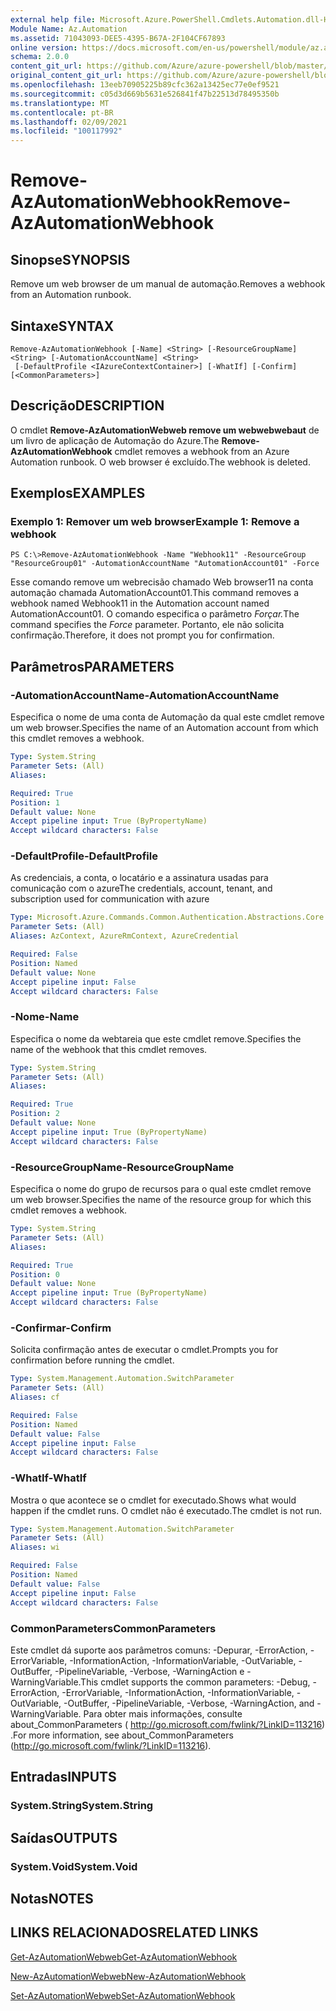 ```yaml
---
external help file: Microsoft.Azure.PowerShell.Cmdlets.Automation.dll-Help.xml
Module Name: Az.Automation
ms.assetid: 71043093-DEE5-4395-B67A-2F104CF67893
online version: https://docs.microsoft.com/en-us/powershell/module/az.automation/remove-azautomationwebhook
schema: 2.0.0
content_git_url: https://github.com/Azure/azure-powershell/blob/master/src/Automation/Automation/help/Remove-AzAutomationWebhook.md
original_content_git_url: https://github.com/Azure/azure-powershell/blob/master/src/Automation/Automation/help/Remove-AzAutomationWebhook.md
ms.openlocfilehash: 13eeb70905225b89cfc362a13425ec77e0ef9521
ms.sourcegitcommit: c05d3d669b5631e526841f47b22513d78495350b
ms.translationtype: MT
ms.contentlocale: pt-BR
ms.lasthandoff: 02/09/2021
ms.locfileid: "100117992"
---
```

# <span data-ttu-id="da0de-101">Remove-AzAutomationWebhook</span><span class="sxs-lookup"><span data-stu-id="da0de-101">Remove-AzAutomationWebhook</span></span>

## <span data-ttu-id="da0de-102">Sinopse</span><span class="sxs-lookup"><span data-stu-id="da0de-102">SYNOPSIS</span></span>
<span data-ttu-id="da0de-103">Remove um web browser de um manual de automação.</span><span class="sxs-lookup"><span data-stu-id="da0de-103">Removes a webhook from an Automation runbook.</span></span>

## <span data-ttu-id="da0de-104">Sintaxe</span><span class="sxs-lookup"><span data-stu-id="da0de-104">SYNTAX</span></span>

```
Remove-AzAutomationWebhook [-Name] <String> [-ResourceGroupName] <String> [-AutomationAccountName] <String>
 [-DefaultProfile <IAzureContextContainer>] [-WhatIf] [-Confirm] [<CommonParameters>]
```

## <span data-ttu-id="da0de-105">Descrição</span><span class="sxs-lookup"><span data-stu-id="da0de-105">DESCRIPTION</span></span>
<span data-ttu-id="da0de-106">O cmdlet **Remove-AzAutomationWebweb remove um webwebwebaut** de um livro de aplicação de Automação do Azure.</span><span class="sxs-lookup"><span data-stu-id="da0de-106">The **Remove-AzAutomationWebhook** cmdlet removes a webhook from an Azure Automation runbook.</span></span>
<span data-ttu-id="da0de-107">O web browser é excluído.</span><span class="sxs-lookup"><span data-stu-id="da0de-107">The webhook is deleted.</span></span>

## <span data-ttu-id="da0de-108">Exemplos</span><span class="sxs-lookup"><span data-stu-id="da0de-108">EXAMPLES</span></span>

### <span data-ttu-id="da0de-109">Exemplo 1: Remover um web browser</span><span class="sxs-lookup"><span data-stu-id="da0de-109">Example 1: Remove a webhook</span></span>
```
PS C:\>Remove-AzAutomationWebhook -Name "Webhook11" -ResourceGroup "ResourceGroup01" -AutomationAccountName "AutomationAccount01" -Force
```

<span data-ttu-id="da0de-110">Esse comando remove um webrecisão chamado Web browser11 na conta automação chamada AutomationAccount01.</span><span class="sxs-lookup"><span data-stu-id="da0de-110">This command removes a webhook named Webhook11 in the Automation account named AutomationAccount01.</span></span>
<span data-ttu-id="da0de-111">O comando especifica o parâmetro *Forçar.*</span><span class="sxs-lookup"><span data-stu-id="da0de-111">The command specifies the *Force* parameter.</span></span>
<span data-ttu-id="da0de-112">Portanto, ele não solicita confirmação.</span><span class="sxs-lookup"><span data-stu-id="da0de-112">Therefore, it does not prompt you for confirmation.</span></span>

## <span data-ttu-id="da0de-113">Parâmetros</span><span class="sxs-lookup"><span data-stu-id="da0de-113">PARAMETERS</span></span>

### <span data-ttu-id="da0de-114">-AutomationAccountName</span><span class="sxs-lookup"><span data-stu-id="da0de-114">-AutomationAccountName</span></span>
<span data-ttu-id="da0de-115">Especifica o nome de uma conta de Automação da qual este cmdlet remove um web browser.</span><span class="sxs-lookup"><span data-stu-id="da0de-115">Specifies the name of an Automation account from which this cmdlet removes a webhook.</span></span>

```yaml
Type: System.String
Parameter Sets: (All)
Aliases:

Required: True
Position: 1
Default value: None
Accept pipeline input: True (ByPropertyName)
Accept wildcard characters: False
```

### <span data-ttu-id="da0de-116">-DefaultProfile</span><span class="sxs-lookup"><span data-stu-id="da0de-116">-DefaultProfile</span></span>
<span data-ttu-id="da0de-117">As credenciais, a conta, o locatário e a assinatura usadas para comunicação com o azure</span><span class="sxs-lookup"><span data-stu-id="da0de-117">The credentials, account, tenant, and subscription used for communication with azure</span></span>

```yaml
Type: Microsoft.Azure.Commands.Common.Authentication.Abstractions.Core.IAzureContextContainer
Parameter Sets: (All)
Aliases: AzContext, AzureRmContext, AzureCredential

Required: False
Position: Named
Default value: None
Accept pipeline input: False
Accept wildcard characters: False
```

### <span data-ttu-id="da0de-118">-Nome</span><span class="sxs-lookup"><span data-stu-id="da0de-118">-Name</span></span>
<span data-ttu-id="da0de-119">Especifica o nome da webtareia que este cmdlet remove.</span><span class="sxs-lookup"><span data-stu-id="da0de-119">Specifies the name of the webhook that this cmdlet removes.</span></span>

```yaml
Type: System.String
Parameter Sets: (All)
Aliases:

Required: True
Position: 2
Default value: None
Accept pipeline input: True (ByPropertyName)
Accept wildcard characters: False
```

### <span data-ttu-id="da0de-120">-ResourceGroupName</span><span class="sxs-lookup"><span data-stu-id="da0de-120">-ResourceGroupName</span></span>
<span data-ttu-id="da0de-121">Especifica o nome do grupo de recursos para o qual este cmdlet remove um web browser.</span><span class="sxs-lookup"><span data-stu-id="da0de-121">Specifies the name of the resource group for which this cmdlet removes a webhook.</span></span>

```yaml
Type: System.String
Parameter Sets: (All)
Aliases:

Required: True
Position: 0
Default value: None
Accept pipeline input: True (ByPropertyName)
Accept wildcard characters: False
```

### <span data-ttu-id="da0de-122">-Confirmar</span><span class="sxs-lookup"><span data-stu-id="da0de-122">-Confirm</span></span>
<span data-ttu-id="da0de-123">Solicita confirmação antes de executar o cmdlet.</span><span class="sxs-lookup"><span data-stu-id="da0de-123">Prompts you for confirmation before running the cmdlet.</span></span>

```yaml
Type: System.Management.Automation.SwitchParameter
Parameter Sets: (All)
Aliases: cf

Required: False
Position: Named
Default value: False
Accept pipeline input: False
Accept wildcard characters: False
```

### <span data-ttu-id="da0de-124">-WhatIf</span><span class="sxs-lookup"><span data-stu-id="da0de-124">-WhatIf</span></span>
<span data-ttu-id="da0de-125">Mostra o que acontece se o cmdlet for executado.</span><span class="sxs-lookup"><span data-stu-id="da0de-125">Shows what would happen if the cmdlet runs.</span></span>
<span data-ttu-id="da0de-126">O cmdlet não é executado.</span><span class="sxs-lookup"><span data-stu-id="da0de-126">The cmdlet is not run.</span></span>

```yaml
Type: System.Management.Automation.SwitchParameter
Parameter Sets: (All)
Aliases: wi

Required: False
Position: Named
Default value: False
Accept pipeline input: False
Accept wildcard characters: False
```

### <span data-ttu-id="da0de-127">CommonParameters</span><span class="sxs-lookup"><span data-stu-id="da0de-127">CommonParameters</span></span>
<span data-ttu-id="da0de-128">Este cmdlet dá suporte aos parâmetros comuns: -Depurar, -ErrorAction, -ErrorVariable, -InformationAction, -InformationVariable, -OutVariable, -OutBuffer, -PipelineVariable, -Verbose, -WarningAction e -WarningVariable.</span><span class="sxs-lookup"><span data-stu-id="da0de-128">This cmdlet supports the common parameters: -Debug, -ErrorAction, -ErrorVariable, -InformationAction, -InformationVariable, -OutVariable, -OutBuffer, -PipelineVariable, -Verbose, -WarningAction, and -WarningVariable.</span></span> <span data-ttu-id="da0de-129">Para obter mais informações, consulte about_CommonParameters ( http://go.microsoft.com/fwlink/?LinkID=113216) .</span><span class="sxs-lookup"><span data-stu-id="da0de-129">For more information, see about_CommonParameters (http://go.microsoft.com/fwlink/?LinkID=113216).</span></span>

## <span data-ttu-id="da0de-130">Entradas</span><span class="sxs-lookup"><span data-stu-id="da0de-130">INPUTS</span></span>

### <span data-ttu-id="da0de-131">System.String</span><span class="sxs-lookup"><span data-stu-id="da0de-131">System.String</span></span>

## <span data-ttu-id="da0de-132">Saídas</span><span class="sxs-lookup"><span data-stu-id="da0de-132">OUTPUTS</span></span>

### <span data-ttu-id="da0de-133">System.Void</span><span class="sxs-lookup"><span data-stu-id="da0de-133">System.Void</span></span>

## <span data-ttu-id="da0de-134">Notas</span><span class="sxs-lookup"><span data-stu-id="da0de-134">NOTES</span></span>

## <span data-ttu-id="da0de-135">LINKS RELACIONADOS</span><span class="sxs-lookup"><span data-stu-id="da0de-135">RELATED LINKS</span></span>

[<span data-ttu-id="da0de-136">Get-AzAutomationWebweb</span><span class="sxs-lookup"><span data-stu-id="da0de-136">Get-AzAutomationWebhook</span></span>](./Get-AzAutomationWebhook.md)

[<span data-ttu-id="da0de-137">New-AzAutomationWebweb</span><span class="sxs-lookup"><span data-stu-id="da0de-137">New-AzAutomationWebhook</span></span>](./New-AzAutomationWebhook.md)

[<span data-ttu-id="da0de-138">Set-AzAutomationWebweb</span><span class="sxs-lookup"><span data-stu-id="da0de-138">Set-AzAutomationWebhook</span></span>](./Set-AzAutomationWebhook.md)



